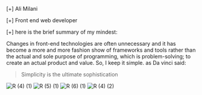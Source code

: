 [+] Ali Milani

[+] Front end web developer

[+] here is the brief summary of my mindest: 

Changes in front-end technologies are often unnecessary and it has become a more and more fashion show of frameworks and tools rather than the actual and sole purpose of programming, which is problem-solving; to create an actual product and value.
So, I keep it simple. as Da vinci said:

> Simplicity is the ultimate sophistication


 
![R (4) (1)](https://github.com/Ali-Milani-13/Ali-Milani-13/assets/101967444/1ded93e5-a48c-4ae6-a786-2a2333dbe78d)  ![R (5) (1)](https://github.com/Ali-Milani-13/Ali-Milani-13/assets/101967444/7ec268d6-c237-46b3-a493-42d34fb410fe)
![R (6) (1)](https://github.com/Ali-Milani-13/Ali-Milani-13/assets/101967444/9ab17a65-e51c-4f5e-b8d7-cd46a1707386) ![R (4) (2)](https://github.com/Ali-Milani-13/Ali-Milani-13/assets/101967444/c3c3f1c8-fb3a-4279-a5a0-d27d7e5c68ce)


